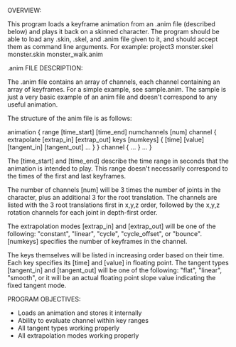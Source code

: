 OVERVIEW:

This program loads a keyframe animation from an .anim file (described below) and plays it back on a skinned character. The program should be able to load any .skin, .skel, and .anim file given to it, and should accept them as command line arguments. For example: project3 monster.skel monster.skin monster_walk.anim

.anim FILE DESCRIPTION:

The .anim file contains an array of channels, each channel containing an array of keyframes. For a simple example, see sample.anim. The sample is just a very basic example of an anim file and doesn't correspond to any useful animation.

The structure of the anim file is as follows:

animation {
    range [time_start] [time_end]
    numchannels [num]
    channel {
        extrapolate [extrap_in] [extrap_out]
        keys [numkeys] {
            [time] [value] [tangent_in] [tangent_out]
            ...
        }
    }
    channel {
       ...
    }
    ...
}

The [time_start] and [time_end] describe the time range in seconds that the animation is intended to play. This range doesn't necessarily correspond to the times of the first and last keyframes.

The number of channels [num] will be 3 times the number of joints in the character, plus an additional 3 for the root translation. The channels are listed with the 3 root translations first in x,y,z order, followed by the x,y,z rotation channels for each joint in depth-first order.

The extrapolation modes [extrap_in] and [extrap_out] will be one of the following: "constant", "linear", "cycle", "cycle_offset", or "bounce". [numkeys] specifies the number of keyframes in the channel.

The keys themselves will be listed in increasing order based on their time. Each key specifies its [time] and [value] in floating point. The tangent types [tangent_in] and [tangent_out] will be one of the following: "flat", "linear", "smooth", or it will be an actual floating point slope value indicating the fixed tangent mode.

PROGRAM OBJECTIVES:

- Loads an animation and stores it internally
- Ability to evaluate channel within key ranges
- All tangent types working properly
- All extrapolation modes working properly
